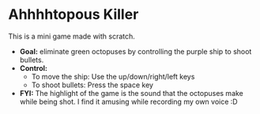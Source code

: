 # Ahhhhtopous Killer
This is a mini game made with scratch.

- **Goal:** eliminate green octopuses by controlling the purple ship to shoot bullets.  
- **Control:**
  - To move the ship: Use the up/down/right/left keys  
  - To shoot bullets: Press the space key  
- **FYI:** The highlight of the game is the sound that the octopuses make while being shot. I find it amusing while recording my own voice :D
